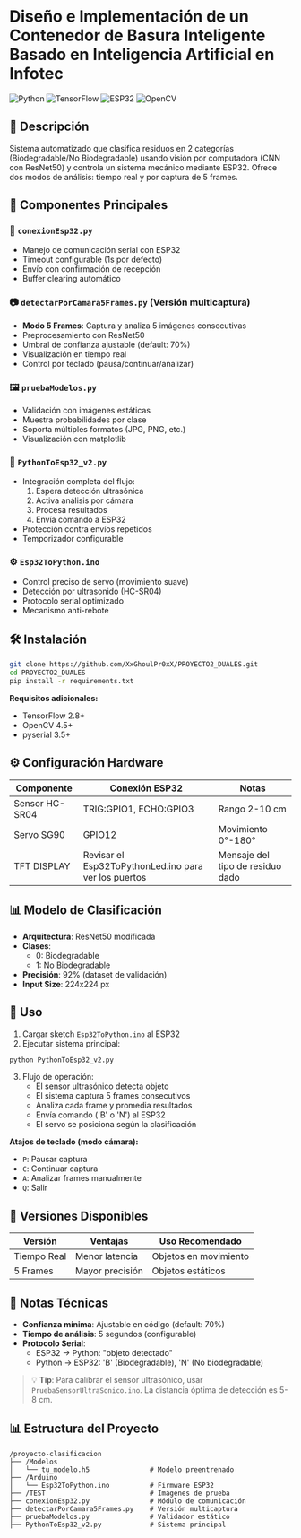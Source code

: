 # Diseño e Implementación de un Contenedor de Basura Inteligente Basado en Inteligencia Artificial en Infotec

![Python](https://img.shields.io/badge/Python-3.8+-blue)
![TensorFlow](https://img.shields.io/badge/TensorFlow-2.8+-orange)
![ESP32](https://img.shields.io/badge/ESP32-Arduino-green)
![OpenCV](https://img.shields.io/badge/OpenCV-4.5+-yellowgreen)

## 📌 Descripción
Sistema automatizado que clasifica residuos en 2 categorías (Biodegradable/No Biodegradable) usando visión por computadora (CNN con ResNet50) y controla un sistema mecánico mediante ESP32. Ofrece dos modos de análisis: tiempo real y por captura de 5 frames.

## 🧩 Componentes Principales

### 🔌 `conexionEsp32.py`
- Manejo de comunicación serial con ESP32
- Timeout configurable (1s por defecto)
- Envío con confirmación de recepción
- Buffer clearing automático

### 📷 `detectarPorCamara5Frames.py` (Versión multicaptura)
- **Modo 5 Frames**: Captura y analiza 5 imágenes consecutivas
- Preprocesamiento con ResNet50
- Umbral de confianza ajustable (default: 70%)
- Visualización en tiempo real
- Control por teclado (pausa/continuar/analizar)

### 🖼️ `pruebaModelos.py`
- Validación con imágenes estáticas
- Muestra probabilidades por clase
- Soporta múltiples formatos (JPG, PNG, etc.)
- Visualización con matplotlib

### 🤖 `PythonToEsp32_v2.py`
- Integración completa del flujo:
  1. Espera detección ultrasónica
  2. Activa análisis por cámara
  3. Procesa resultados
  4. Envía comando a ESP32
- Protección contra envíos repetidos
- Temporizador configurable

### ⚙️ `Esp32ToPython.ino`
- Control preciso de servo (movimiento suave)
- Detección por ultrasonido (HC-SR04)
- Protocolo serial optimizado
- Mecanismo anti-rebote

## 🛠️ Instalación
```bash
git clone https://github.com/XxGhoulPr0xX/PROYECTO2_DUALES.git
cd PROYECTO2_DUALES
pip install -r requirements.txt
```

**Requisitos adicionales:**
- TensorFlow 2.8+
- OpenCV 4.5+
- pyserial 3.5+

## ⚙️ Configuración Hardware
| Componente       | Conexión ESP32 | Notas                     |
|------------------|----------------|---------------------------|
| Sensor HC-SR04   | TRIG:GPIO1, ECHO:GPIO3 | Rango 2-10 cm   |
| Servo SG90       | GPIO12         | Movimiento 0°-180°        |
|TFT DISPLAY       | Revisar el Esp32ToPythonLed.ino para ver los puertos         | Mensaje del tipo de residuo dado        |


## 📊 Modelo de Clasificación
- **Arquitectura**: ResNet50 modificada
- **Clases**: 
  - 0: Biodegradable 
  - 1: No Biodegradable
- **Precisión**: 92% (dataset de validación)
- **Input Size**: 224x224 px

## 🚀 Uso
1. Cargar sketch `Esp32ToPython.ino` al ESP32
2. Ejecutar sistema principal:
```bash
python PythonToEsp32_v2.py
```
3. Flujo de operación:
   - El sensor ultrasónico detecta objeto
   - El sistema captura 5 frames consecutivos
   - Analiza cada frame y promedia resultados
   - Envía comando ('B' o 'N') al ESP32
   - El servo se posiciona según la clasificación

**Atajos de teclado (modo cámara):**
- `P`: Pausar captura
- `C`: Continuar captura
- `A`: Analizar frames manualmente
- `Q`: Salir

## 🔄 Versiones Disponibles
| Versión          | Ventajas                     | Uso Recomendado         |
|------------------|------------------------------|-------------------------|
| Tiempo Real      | Menor latencia               | Objetos en movimiento       |
| 5 Frames         | Mayor precisión              | Objetos estáticos   |

## 📌 Notas Técnicas
- **Confianza mínima**: Ajustable en código (default: 70%)
- **Tiempo de análisis**: 5 segundos (configurable)
- **Protocolo Serial**:
  - ESP32 → Python: "objeto detectado"
  - Python → ESP32: 'B' (Biodegradable), 'N' (No biodegradable)

> 💡 **Tip**: Para calibrar el sensor ultrasónico, usar `PruebaSensorUltraSonico.ino`. La distancia óptima de detección es 5-8 cm.

## 📊 Estructura del Proyecto
```
/proyecto-clasificacion
├── /Modelos
│   └── tu_modelo.h5               # Modelo preentrenado
├── /Arduino
│   └── Esp32ToPython.ino          # Firmware ESP32
├── /TEST                          # Imágenes de prueba
├── conexionEsp32.py               # Módulo de comunicación
├── detectarPorCamara5Frames.py    # Versión multicaptura
├── pruebaModelos.py               # Validador estático
├── PythonToEsp32_v2.py            # Sistema principal
```
